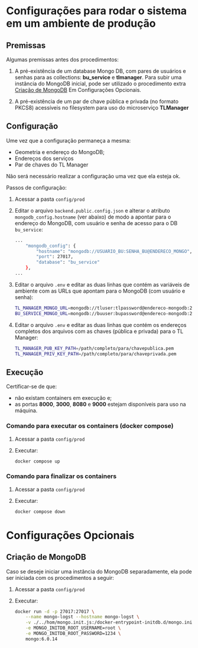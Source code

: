 # Configurações para rodar o sistema em um ambiente de produção

## Premissas

Algumas premissas antes dos procedimentos:

1) A pré-existência de um database Mongo DB, com pares de usuários e senhas para as collections: **bu_service** e **tlmanager**.
Para subir uma instância do MongoDB inicial, pode ser utilizado o procedimento extra [Criação de MongoDB](#criação-de-mongodb) Em Configurações Opcionais.

2) A pré-existência de um par de chave pública e privada (no formato PKCS8) acessíveis no filesystem para uso do microserviço **TLManager**


## Configuração

Ume vez que a configuração permaneça a mesma:
- Geometria e endereço do MongoDB;
- Endereços dos serviços
- Par de chaves do TL Manager

Não será necessário realizar a configuração uma vez que ela esteja ok.

Passos de configuração:

1) Acessar a pasta ``config/prod``

2) Editar o arquivo ``backend.public.config.json`` e alterar o atributo ``mongodb_config.hostname`` (ver abaixo) de modo a apontar para o endereço do MongoDB, com usuário e senha de acesso para o DB ``bu_service``:

    ```bash
    ...
        "mongodb_config": {
            "hostname": "mongodb://USUARIO_BU:SENHA_BU@ENDERECO_MONGO",
            "port": 27017,
            "database": "bu_service"
        },
    ...
    ```

3) Editar o arquivo ``.env`` e editar as duas linhas que contém as variáveis de ambiente com as URLs que apontam para o MongoDB (com usuário e senha):

    ```bash
    TL_MANAGER_MONGO_URL=mongodb://tluser:tlpassword@endereco-mongodb:27017/tlmanager
    BU_SERVICE_MONGO_URL=mongodb://buuser:bupassword@endereco-mongodb:27017/bu_service
    ```

4) Editar o arquivo ``.env`` e editar as duas linhas que contém os endereços completos dos arquivos com as chaves (pública e privada) para o TL Manager:

    ```bash
    TL_MANAGER_PUB_KEY_PATH=/path/completo/para/chavepublica.pem
    TL_MANAGER_PRIV_KEY_PATH=/path/completo/para/chaveprivada.pem
    ```


## Execução

Certificar-se de que:
- não existam containers em execução e; 
- as portas **8000**, **3000**, **8080** e **9000** estejam disponíveis para uso na máquina.


### Comando para executar os containers (docker compose)

1) Acessar a pasta ``config/prod``

2) Executar:

    ```bash
    docker compose up
    ```


### Comando para finalizar os containers

1) Acessar a pasta ``config/prod``

2) Executar:

    ```bash
    docker compose down
    ```

# Configurações Opcionais

## Criação de MongoDB

Caso se deseje iniciar uma instância do MongoDB separadamente, ela pode ser iniciada com os procedimentos a seguir:

1) Acessar a pasta ``config/prod``

2) Executar:

    ```bash
    docker run -d -p 27017:27017 \
        --name mongo-logst --hostname mongo-logst \
        -v ./../hom/mongo.init.js:/docker-entrypoint-initdb.d/mongo.init.js \
        -e MONGO_INITDB_ROOT_USERNAME=root \
        -e MONGO_INITDB_ROOT_PASSWORD=1234 \
        mongo:6.0.14
    ```
